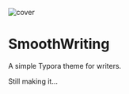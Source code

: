 ![cover](https://user-images.githubusercontent.com/2960097/95219553-17721a80-0828-11eb-925f-00836e4de586.png)

# SmoothWriting

A simple Typora theme for writers.

Still making it...
